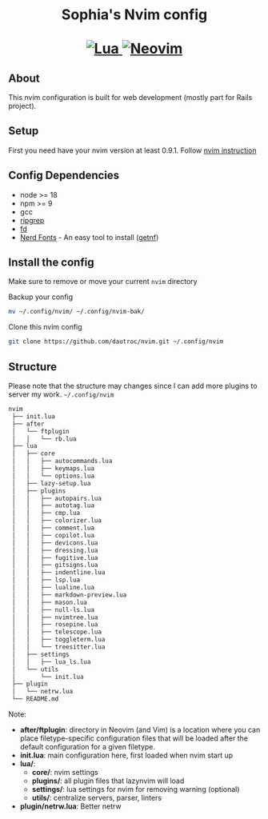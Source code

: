 <h1 align="center">Sophia's Nvim config<br>
<br>
<a href="https://www.lua.org/">
<img
    alt="Lua"
    src="https://img.shields.io/badge/lua-%232C2D72.svg?style=for-the-badge&logo=lua&logoColor=white">
</a>
<a href="https://github.com/neovim/neovim">
<img
    alt="Neovim"
    src="https://img.shields.io/badge/NeoVim-%2357A143.svg?&style=for-the-badge&logo=neovim&logoColor=white">
</a>
</h1>

## About
This nvim configuration is built for web development (mostly part for Rails project).

## Setup

First you need have your nvim version at least 0.9.1. Follow [nvim instruction](https://neovim.io/)

## Config Dependencies
- node >= 18
- npm >= 9
- gcc
- [ripgrep](https://github.com/BurntSushi/ripgrep)
- [fd](https://github.com/sharkdp/fd)
- [Nerd Fonts](https://www.nerdfonts.com/) - An easy tool to install ([getnf](https://github.com/ronniedroid/getnf))


## Install the config

Make sure to remove or move your current `nvim` directory

Backup your config 
```sh
mv ~/.config/nvim/ ~/.config/nvim-bak/
```

Clone this nvim config
```sh
git clone https://github.com/dautroc/nvim.git ~/.config/nvim
```

## Structure
Please note that the structure may changes since I can add more plugins to server my work.
`~/.config/nvim`

```sh
nvim
 ├── init.lua
 ├── after
 │   └── ftplugin
 │   │   └── rb.lua
 ├── lua
 │   ├── core
 │   │   ├── autocommands.lua
 │   │   ├── keymaps.lua
 │   │   └── options.lua
 │   ├── lazy-setup.lua
 │   ├── plugins
 │   │   ├── autopairs.lua
 │   │   ├── autotag.lua
 │   │   ├── cmp.lua
 │   │   ├── colorizer.lua
 │   │   ├── comment.lua
 │   │   ├── copilot.lua
 │   │   ├── devicons.lua
 │   │   ├── dressing.lua
 │   │   ├── fugitive.lua
 │   │   ├── gitsigns.lua
 │   │   ├── indentline.lua
 │   │   ├── lsp.lua
 │   │   ├── lualine.lua
 │   │   ├── markdown-preview.lua
 │   │   ├── mason.lua
 │   │   ├── null-ls.lua
 │   │   ├── nvimtree.lua
 │   │   ├── rosepine.lua
 │   │   ├── telescope.lua
 │   │   ├── toggleterm.lua
 │   │   └── treesitter.lua
 │   ├── settings
 │   │   ├── lua_ls.lua
 │   └── utils
 │       └── init.lua
 ├── plugin
 │   └── netrw.lua
 └── README.md
```

Note:
- **after/ftplugin**: directory in Neovim (and Vim) is a location where you can place filetype-specific configuration files that will be loaded after the default configuration for a given filetype.
- **init.lua**: main configuration here, first loaded when nvim start up
- **lua/**:
  - **core/**: nvim settings 
  - **plugins/**: all plugin files that lazynvim will load
  - **settings/**: lua settings for nvim for removing warning (optional)  
  - **utils/**: centralize servers, parser, linters
- **plugin/netrw.lua**: Better netrw
